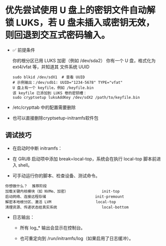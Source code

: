 # 优先尝试使用 U 盘上的密钥文件自动解锁 LUKS，若 U 盘未插入或密钥无效，则回退到交互式密码输入。

- ✅ 前提条件

    你的根分区已用 LUKS 加密（例如 /dev/sda2）
    你有一个 U 盘，格式化为 ext4/vfat 等，并知道其 文件系统 UUID

    ```shell
    sudo blkid /dev/sdX1  # 查看 UUID
    # 示例输出：/dev/sdb1: UUID="1234-5678" TYPE="vfat"
    U 盘上有一个 keyfile，例如 /keyfile.bin
    该 keyfile 已添加到 LUKS 卷的密钥槽：
    sudo cryptsetup luksAddKey /dev/sdX2 /path/to/keyfile.bin
    ```

- /etc/crypttab 中的配置需要删除
- 也可以直接删除cryptsetup-initramfs软件包

## 调试技巧

- 在启动时中断 initramfs：

- 在 GRUB 启动项中添加 break=local-top，系统会在执行 local-top 脚本前进入 shell。

- 可手动运行你的脚本、检查设备、测试命令。

```
你想做什么？	推荐阶段
加载关键内核模块（如 NVMe、加密）               init-top
启动网络、连接远程存储                      init-premount
解密本地根分区、激活 LVM                    local-top
清理资源、传递状态给真实系统                    local-bottom
```

- 日志输出：

    - 所有 log_* 输出会显示在控制台。

    - 也可重定向到 /run/initramfs/log（如果启用了日志缓冲）。
